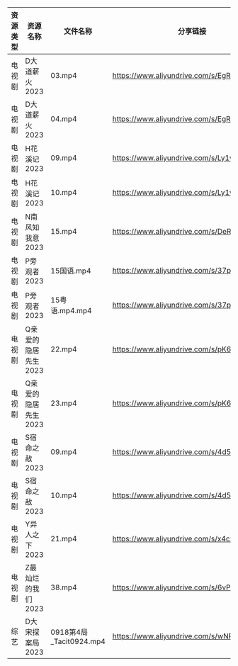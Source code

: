| 资源类型 | 资源名称         | 文件名称                  | 分享链接                                      | 更新时间       |
| ---- | ------------ | --------------------- | ----------------------------------------- | ---------- |
| 电视剧  | D大道薪火2023    | 03.mp4                | https://www.aliyundrive.com/s/EgRo2iJ1cNB | 2023-09-20 |
| 电视剧  | D大道薪火2023    | 04.mp4                | https://www.aliyundrive.com/s/EgRo2iJ1cNB | 2023-09-20 |
| 电视剧  | H花溪记2023     | 09.mp4                | https://www.aliyundrive.com/s/Ly1w9W9GHqU | 2023-09-20 |
| 电视剧  | H花溪记2023     | 10.mp4                | https://www.aliyundrive.com/s/Ly1w9W9GHqU | 2023-09-20 |
| 电视剧  | N南风知我意2023   | 15.mp4                | https://www.aliyundrive.com/s/DeRMnNbejyx | 2023-09-20 |
| 电视剧  | P旁观者2023     | 15国语.mp4              | https://www.aliyundrive.com/s/37pqFfWTwos | 2023-09-20 |
| 电视剧  | P旁观者2023     | 15粤语.mp4.mp4          | https://www.aliyundrive.com/s/37pqFfWTwos | 2023-09-20 |
| 电视剧  | Q亲爱的隐居先生2023 | 22.mp4                | https://www.aliyundrive.com/s/pK6ZZintQ5o | 2023-09-20 |
| 电视剧  | Q亲爱的隐居先生2023 | 23.mp4                | https://www.aliyundrive.com/s/pK6ZZintQ5o | 2023-09-20 |
| 电视剧  | S宿命之敌2023    | 09.mp4                | https://www.aliyundrive.com/s/4d5Stsg6Pgd | 2023-09-20 |
| 电视剧  | S宿命之敌2023    | 10.mp4                | https://www.aliyundrive.com/s/4d5Stsg6Pgd | 2023-09-20 |
| 电视剧  | Y异人之下2023    | 21.mp4                | https://www.aliyundrive.com/s/x4c9VAmpoeU | 2023-09-20 |
| 电视剧  | Z最灿烂的我们2023  | 38.mp4                | https://www.aliyundrive.com/s/6vPRBkMxLP1 | 2023-09-20 |
| 综艺   | D大宋探案局2023   | 0918第4局_Tacit0924.mp4 | https://www.aliyundrive.com/s/wNRc2V3Vaiq | 2023-09-20 |
